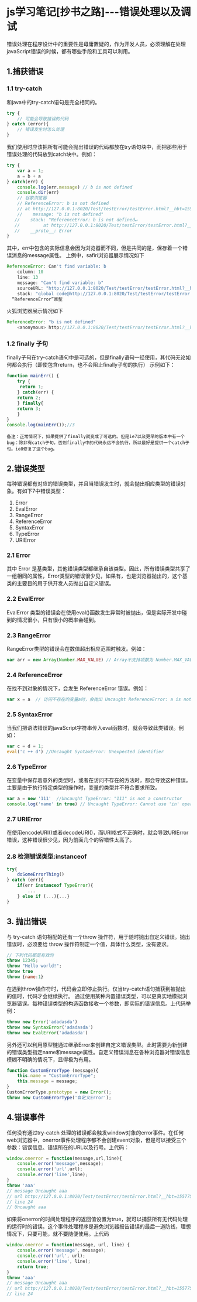 # js学习笔记[抄书之路]---错误处理以及调试
错误处理在程序设计中的重要性是毋庸置疑的，作为开发人员，必须理解在处理javaScript错误的时候，都有哪些手段和工具可以利用。

## 1.捕获错误
### 1.1 try-catch
和java中的try-catch语句是完全相同的。
```javaScript
try {
    // 可能会导致错误的代码
} catch (error){
    // 错误发生时怎么处理
}
```
我们使用时应该把所有可能会抛出错误的代码都放在try语句块中，而把那些用于错误处理的代码放到catch块中。例如：
```javaScript
try {
    var a = 1;
    a = b + a
} catch(err) {
    console.log(err.message) // b is not defined
    console.dir(err) 
    // 谷歌浏览器
    // ReferenceError: b is not defined
    // at http://127.0.0.1:8020/Test/testError/testError.html?__hbt=1557728732520:13:5
    //    message: "b is not defined"
   //    stack: "ReferenceError: b is not defined↵    
   //         at http://127.0.0.1:8020/Test/testError/testError.html?__hbt=1557728732520:13:5"
   //    __proto__: Error
}
```
其中，err中包含的实际信息会因为浏览器而不同，但是共同的是，保存着一个错误消息的message属性。
上例中，safiri浏览器展示情况如下
```javaScript
ReferenceError: Can't find variable: b
    column: 10
    line: 13
    message: "Can't find variable: b"
    sourceURL: "http://127.0.0.1:8020/Test/testError/testError.html?__hbt=1557728732520"
    stack: "global code@http://127.0.0.1:8020/Test/testError/testError.html?__hbt=1557728732520:13:10"
  “ReferenceError”原型
```
火狐浏览器展示情况如下
```javaScript
ReferenceError: "b is not defined"
    <anonymous> http://127.0.0.1:8020/Test/testError/testError.html?__hbt=1557728732520:13
```

### 1.2 finally 子句
finally子句在try-catch语句中是可选的，但是finally语句一经使用，其代码无论如何都会执行（即使包含return，也不会阻止finally子句的执行）
示例如下：
```javaScript
function mainErr() {
    try {
	 return 1;
    } catch(err) {
	return 2;
    } finally{
	return 3;
    }
}
console.log(mainErr());//3 
```
```
备注：正常情况下，如果提供了finally就变成了可选的。但是ie7以及更早的版本中有一个bug：除非有catch子句，否则finally中的代码永远不会执行，所以最好是提供一个catch子句。ie8修复了这个bug。
```

## 2.错误类型
每种错误都有对应的错误类型，并且当错误发生时，就会抛出相应类型的错误对象。有如下7中错误类型：
1. Error
2. EvalError
3. RangeError
4. ReferenceError
5. SyntaxError
6. TypeError
7. URIError
### 2.1  Error
其中 Error 是基类型，其他错误类型都继承自该类型。因此，所有错误类型共享了一组相同的属性，Error类型的错误很少见，如果有，也是浏览器抛出的，这个基类的主要目的用于供开发人员抛出自定义错误。

### 2.2 EvalError 
EvalError 类型的错误会在使用eval()函数发生异常时被抛出，但是实际开发中碰到的情况很小，只有很小的概率会碰到。

### 2.3 RangeError
RangeError类型的错误会在数值超出相应范围时触发。例如：
```javaScript
var arr = new Array(Number.MAX_VALUE) // Array不支持项数为 Number.MAX_VALUE
```

### 2.4 ReferenceError
在找不到对象的情况下，会发生 ReferenceError 错误。例如：
```javaScript
var x = a  // 访问不存在的变量a时，会抛出 Uncaught ReferenceError: a is not defined  
```

### 2.5 SyntaxError
 当我们把语法错误的javaScript字符串传入eval函数时，就会导致此类错误。例如：
 ```javaScript
var c = d = 1;
eval('c ++ d') //Uncaught SyntaxError: Unexpected identifier
```

### 2.6 TypeError
在变量中保存着意外的类型时，或者在访问不存在的方法时，都会导致这种错误。主要是由于执行特定类型的操作时，变量的类型并不符合要求所致。
```javaScript
var a = new '111'  //Uncaught TypeError: "111" is not a constructor
console.log('name' in true) // Uncaught TypeError: Cannot use 'in' operator to search for 'name' in true
```

### 2.7 URIError
在使用encodeURI()或者decodeURI()，而URI格式不正确时，就会导致URIError错误，这种错误很少见，因为前面几个的容错性太高了。

### 2.8 检测错误类型:instanceof
```javaScript
try{
    doSomeErrorThing()
} catch (err){
    if(err instanceof TypeError){
        ...
    } else if (...){...}
}
```

## 3. 抛出错误
与 try-catch 语句相配的还有一个throw 操作符，用于随时抛出自定义错误。抛出错误时，必须要给 throw 操作符制定一个值，具体什么类型，没有要求。
```javaScript
// 下列代码都是有效的
throw 12345;
throw "Hello world!";
throw true
throw {name:1}
```
在遇到throw操作符时，代码会立即停止执行。仅当try-catch语句捕获到被抛出的值时，代码才会继续执行。
通过使用某种内置错误类型，可以更真实地模拟浏览器错误。每种错误类型的构造函数接收一个参数，即实际的错误信息。上代码举例：
```javaScript
throw new Error('adadasda')
throw new SyntaxError('adadasda')
throw new EvalError('adadasda')
```
另外还可以利用原型链通过继承Error来创建自定义错误类型。此时需要为新创建的错误类型指定name和message属性。自定义错误消息在各种浏览器对错误信息模糊不明确的情况下，显得极为有用。
```javaScript
function CustomErrorType (message){
    this.name = "CustomErrorType";
    this.message = message;
}
CustomErrorType.prototype = new Error();
throw new CustomErrorType('自定义Error');
```

## 4.错误事件
任何没有通过try-catch 处理的错误都会触发window对象的error事件。在任何web浏览器中，onerror事件处理程序都不会创建event对象，但是可以接受三个参数：错误信息、错误所在的URL以及行号。上代码：
```javaScript
window.onerror = function(message,url,line){
    console.error('message',message);
    console.error('url',url);
    console.error('line',line);
}
throw 'aaa'
// message Uncaught aaa
// url http://127.0.0.1:8020/Test/testError/testError.html?__hbt=1557751037433
// line 24
// Uncaught aaa
```
如果将onerror的时间处理程序的返回值设置为true，就可以捕获所有无代码处理的运行时的错误。这个事件处理程序是避免浏览器报告错误的最后一道防线，理想情况下，只要可能，就不要随便使用。上代码
```javaScript
window.onerror = function(message, url, line) {
    console.error('message', message);
    console.error('url', url);
    console.error('line', line);
    return true;
}
throw 'aaa'
// message Uncaught aaa
// url http://127.0.0.1:8020/Test/testError/testError.html?__hbt=1557751037433
// line 24
```
